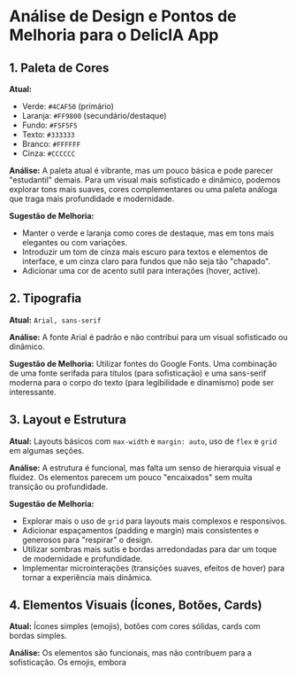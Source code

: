 # Análise de Design e Pontos de Melhoria para o DelicIA App

## 1. Paleta de Cores

**Atual:**
- Verde: `#4CAF50` (primário)
- Laranja: `#FF9800` (secundário/destaque)
- Fundo: `#F5F5F5`
- Texto: `#333333`
- Branco: `#FFFFFF`
- Cinza: `#CCCCCC`

**Análise:** A paleta atual é vibrante, mas um pouco básica e pode parecer "estudantil" demais. Para um visual mais sofisticado e dinâmico, podemos explorar tons mais suaves, cores complementares ou uma paleta análoga que traga mais profundidade e modernidade.

**Sugestão de Melhoria:**
- Manter o verde e laranja como cores de destaque, mas em tons mais elegantes ou com variações.
- Introduzir um tom de cinza mais escuro para textos e elementos de interface, e um cinza claro para fundos que não seja tão "chapado".
- Adicionar uma cor de acento sutil para interações (hover, active).

## 2. Tipografia

**Atual:** `Arial, sans-serif`

**Análise:** A fonte Arial é padrão e não contribui para um visual sofisticado ou dinâmico.

**Sugestão de Melhoria:** Utilizar fontes do Google Fonts. Uma combinação de uma fonte serifada para títulos (para sofisticação) e uma sans-serif moderna para o corpo do texto (para legibilidade e dinamismo) pode ser interessante.

## 3. Layout e Estrutura

**Atual:** Layouts básicos com `max-width` e `margin: auto`, uso de `flex` e `grid` em algumas seções.

**Análise:** A estrutura é funcional, mas falta um senso de hierarquia visual e fluidez. Os elementos parecem um pouco "encaixados" sem muita transição ou profundidade.

**Sugestão de Melhoria:**
- Explorar mais o uso de `grid` para layouts mais complexos e responsivos.
- Adicionar espaçamentos (padding e margin) mais consistentes e generosos para "respirar" o design.
- Utilizar sombras mais sutis e bordas arredondadas para dar um toque de modernidade e profundidade.
- Implementar microinterações (transições suaves, efeitos de hover) para tornar a experiência mais dinâmica.

## 4. Elementos Visuais (Ícones, Botões, Cards)

**Atual:** Ícones simples (emojis), botões com cores sólidas, cards com bordas simples.

**Análise:** Os elementos são funcionais, mas não contribuem para a sofisticação. Os emojis, embora 

